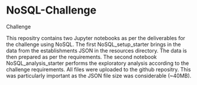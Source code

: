 # NoSQL-Challenge
Challenge


This repositry contains two Jupyter notebooks as per the deliverables for the challenge using NoSQL. 
The first NoSQL_setup_starter brings in the data from the establishments JSON in the resources directory. 
The data is then prepared as per the requirements.
The second notebook NoSQL_analysis_starter performs the exploratory analysis according to the challenge requirements.
All files were uploaded to the github repositry. This was particularly important as the JSON file size was considerable (~40MB). 
